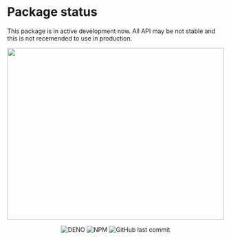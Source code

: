 # Package status

This package is in active development now. All API may be not stable and this is
not recemended to use in production.

<img style="width: 100%; max-height: 400px; object-fit: contain; border: none; box-sizing: content-box;" src="https://user-images.githubusercontent.com/51422045/216315836-fb8faeed-c9d9-42bb-a8a6-507e0b3a66d1.jpg">

<div align="center">

![DENO](https://shield.deno.dev/x/soundify)
![NPM](https://img.shields.io/npm/v/soundify-web-api?label=npm&logo=npm&labelColor=000000)
![GitHub last commit](https://img.shields.io/github/last-commit/MellKam/soundify-web-api?labelColor=000000)

</div>

